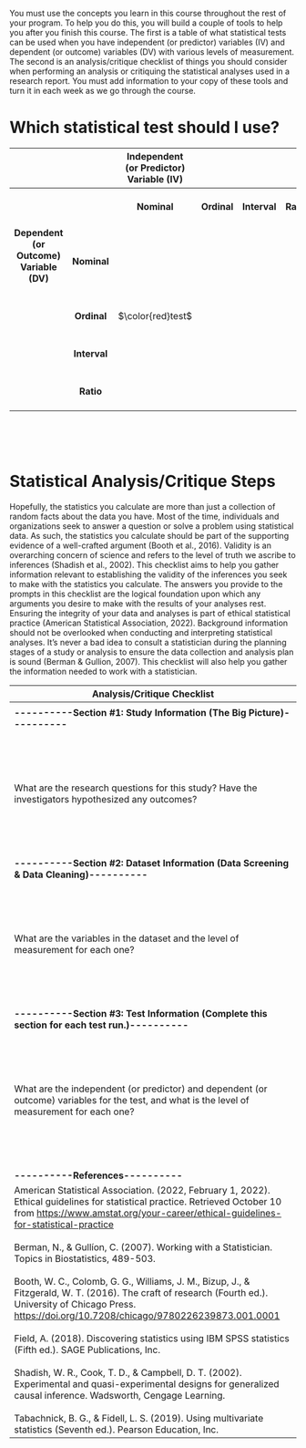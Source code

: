 You must use the concepts you learn in this course throughout the rest of your program. To help you do this, you will build a couple of tools to help you after you finish this course. The first is a table of what statistical tests can be used when you have independent (or predictor) variables (IV) and dependent (or outcome) variables (DV) with various levels of measurement. The second is an analysis/critique checklist of things you should consider when performing an analysis or critiquing the statistical analyses used in a research report. You must add information to your copy of these tools and turn it in each week as we go through the course.

# Which statistical test should I use?

| <img width="550" height="1"> |  <img width="550" height="1"> | Independent<br>(or Predictor)<br>Variable (IV)<br><img width="550" height="1"> | <img width="550" height="1"> | <img width="550" height="1"> | <img width="550" height="1"> |
| :---: | :---: | :---: | :---: | :---: | :---: |
| <br><br><br> |  | **Nominal**  | **Ordinal** | **Interval** | **Ratio** |
| **Dependent<br>(or Outcome)<br>Variable (DV)**<br><br> | **Nominal** |  |  |  |  |
| <br><br><br> | **Ordinal** | $\color{red}test$ |  |  |  |
| <br><br><br> | **Interval** |  |  |  |  |
| <br><br><br> | **Ratio** |  |  |  |  |

<br><br><br>
# Statistical Analysis/Critique Steps

Hopefully, the statistics you calculate are more than just a collection of random facts about the data you have. Most of the time, individuals and organizations seek to answer a question or solve a problem using statistical data. As such, the statistics you calculate should be part of the supporting evidence of a well-crafted argument (Booth et al., 2016). Validity is an overarching concern of science and refers to the level of truth we ascribe to inferences (Shadish et al., 2002). This checklist aims to help you gather information relevant to establishing the validity of the inferences you seek to make with the statistics you calculate. The answers you provide to the prompts in this checklist are the logical foundation upon which any arguments you desire to make with the results of your analyses rest. Ensuring the integrity of your data and analyses is part of ethical statistical practice (American Statistical Association, 2022). Background information should not be overlooked when conducting and interpreting statistical analyses. It’s never a bad idea to consult a statistician during the planning stages of a study or analysis to ensure the data collection and analysis plan is sound (Berman & Gullion, 2007). This checklist will also help you gather the information needed to work with a statistician.

| Analysis/Critique Checklist | 
| --- | 
|  |
| **----------Section #1: Study Information (The Big Picture)----------** |
| <br><br><br><br> |
| What are the research questions for this study? Have the investigators hypothesized any outcomes? |
| <br><br><br><br> |
| **----------Section #2: Dataset Information (Data Screening & Data Cleaning)----------** |
| <br><br><br><br> |
| What are the variables in the dataset and the level of measurement for each one? |
| <br><br><br><br> |
| **----------Section #3: Test Information (Complete this section for each test run.)----------** |
| <br><br><br><br> |
| What are the independent (or predictor) and dependent (or outcome) variables for the test, and what is the level of measurement for each one? |
| <br><br><br><br> |
| **----------References----------** |
| American Statistical Association. (2022, February 1, 2022). Ethical guidelines for statistical practice. Retrieved October 10 from https://www.amstat.org/your-career/ethical-guidelines-for-statistical-practice <br><br> Berman, N., & Gullíon, C. (2007). Working with a Statistician. Topics in Biostatistics, 489-503. <br><br> Booth, W. C., Colomb, G. G., Williams, J. M., Bizup, J., & Fitzgerald, W. T. (2016). The craft of research (Fourth ed.). University of Chicago Press. https://doi.org/10.7208/chicago/9780226239873.001.0001 <br><br> Field, A. (2018). Discovering statistics using IBM SPSS statistics (Fifth ed.). SAGE Publications, Inc. <br><br> Shadish, W. R., Cook, T. D., & Campbell, D. T. (2002). Experimental and quasi-experimental designs for generalized causal inference. Wadsworth, Cengage Learning. <br><br> Tabachnick, B. G., & Fidell, L. S. (2019). Using multivariate statistics (Seventh ed.). Pearson Education, Inc. |
